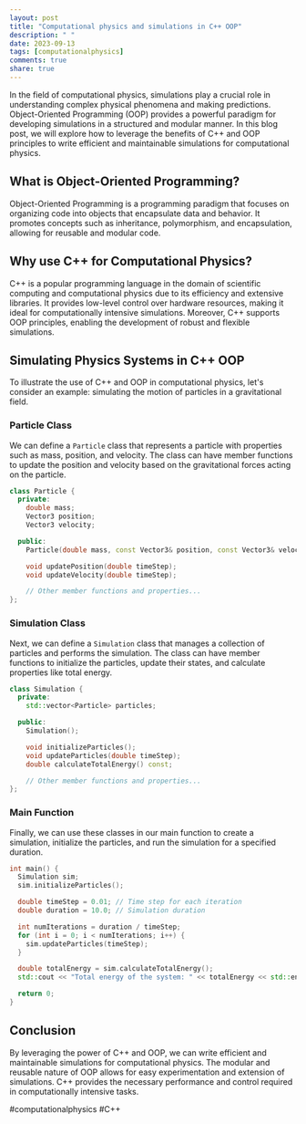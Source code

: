 ```yaml
---
layout: post
title: "Computational physics and simulations in C++ OOP"
description: " "
date: 2023-09-13
tags: [computationalphysics]
comments: true
share: true
---
```


In the field of computational physics, simulations play a crucial role in understanding complex physical phenomena and making predictions. Object-Oriented Programming (OOP) provides a powerful paradigm for developing simulations in a structured and modular manner. In this blog post, we will explore how to leverage the benefits of C++ and OOP principles to write efficient and maintainable simulations for computational physics.

## What is Object-Oriented Programming?

Object-Oriented Programming is a programming paradigm that focuses on organizing code into objects that encapsulate data and behavior. It promotes concepts such as inheritance, polymorphism, and encapsulation, allowing for reusable and modular code.

## Why use C++ for Computational Physics?

C++ is a popular programming language in the domain of scientific computing and computational physics due to its efficiency and extensive libraries. It provides low-level control over hardware resources, making it ideal for computationally intensive simulations. Moreover, C++ supports OOP principles, enabling the development of robust and flexible simulations.

## Simulating Physics Systems in C++ OOP

To illustrate the use of C++ and OOP in computational physics, let's consider an example: simulating the motion of particles in a gravitational field.

### Particle Class

We can define a `Particle` class that represents a particle with properties such as mass, position, and velocity. The class can have member functions to update the position and velocity based on the gravitational forces acting on the particle.

```cpp
class Particle {
  private:
    double mass;
    Vector3 position;
    Vector3 velocity;

  public:
    Particle(double mass, const Vector3& position, const Vector3& velocity);

    void updatePosition(double timeStep);
    void updateVelocity(double timeStep);

    // Other member functions and properties...
};
```

### Simulation Class

Next, we can define a `Simulation` class that manages a collection of particles and performs the simulation. The class can have member functions to initialize the particles, update their states, and calculate properties like total energy.

```cpp
class Simulation {
  private:
    std::vector<Particle> particles;

  public:
    Simulation();

    void initializeParticles();
    void updateParticles(double timeStep);
    double calculateTotalEnergy() const;

    // Other member functions and properties...
};
```

### Main Function

Finally, we can use these classes in our main function to create a simulation, initialize the particles, and run the simulation for a specified duration.

```cpp
int main() {
  Simulation sim;
  sim.initializeParticles();

  double timeStep = 0.01; // Time step for each iteration
  double duration = 10.0; // Simulation duration

  int numIterations = duration / timeStep;
  for (int i = 0; i < numIterations; i++) {
    sim.updateParticles(timeStep);
  }

  double totalEnergy = sim.calculateTotalEnergy();
  std::cout << "Total energy of the system: " << totalEnergy << std::endl;

  return 0;
}
```

## Conclusion

By leveraging the power of C++ and OOP, we can write efficient and maintainable simulations for computational physics. The modular and reusable nature of OOP allows for easy experimentation and extension of simulations. C++ provides the necessary performance and control required in computationally intensive tasks.

#computationalphysics #C++